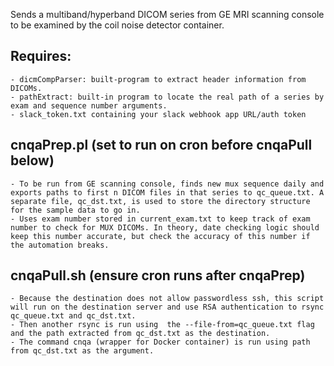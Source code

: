 Sends a multiband/hyperband DICOM series from GE MRI scanning console to be examined by the coil noise detector container.  
  
## Requires:   
  
    - dicmCompParser: built-program to extract header information from DICOMs.  
    - pathExtract: built-in program to locate the real path of a series by exam and sequence number arguments.  
    - slack_token.txt containing your slack webhook app URL/auth token
  
## cnqaPrep.pl (set to run on cron before cnqaPull below)  
  
    - To be run from GE scanning console, finds new mux sequence daily and exports paths to first n DICOM files in that series to qc_queue.txt. A separate file, qc_dst.txt, is used to store the directory structure for the sample data to go in.  
    - Uses exam number stored in current_exam.txt to keep track of exam number to check for MUX DICOMs. In theory, date checking logic should keep this number accurate, but check the accuracy of this number if the automation breaks.  
  
## cnqaPull.sh  (ensure cron runs after cnqaPrep)  
  
    - Because the destination does not allow passwordless ssh, this script will run on the destination server and use RSA authentication to rsync qc_queue.txt and qc_dst.txt.  
    - Then another rsync is run using  the --file-from=qc_queue.txt flag and the path extracted from qc_dst.txt as the destination.  
    - The command cnqa (wrapper for Docker container) is run using path from qc_dst.txt as the argument.